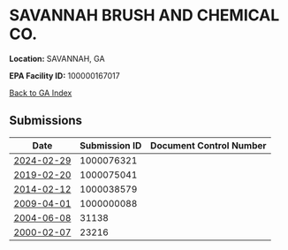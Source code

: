 # SAVANNAH BRUSH AND CHEMICAL CO.

**Location:** SAVANNAH, GA

**EPA Facility ID:** 100000167017

[Back to GA Index](../../index.md)

## Submissions

| Date | Submission ID | Document Control Number |
|------|--------------|-------------------------|
| [2024-02-29](submissions/1000076321.md) | 1000076321 |  |
| [2019-02-20](submissions/1000075041.md) | 1000075041 |  |
| [2014-02-12](submissions/1000038579.md) | 1000038579 |  |
| [2009-04-01](submissions/1000000088.md) | 1000000088 |  |
| [2004-06-08](submissions/31138.md) | 31138 |  |
| [2000-02-07](submissions/23216.md) | 23216 |  |
